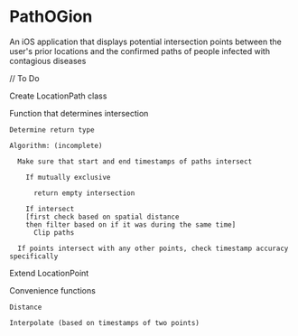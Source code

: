 # PathOGion
An iOS application that displays potential intersection points between the user's prior locations and the confirmed paths of people infected with contagious diseases

// To Do

Create LocationPath class

  Function that determines intersection
  
    Determine return type
  
    Algorithm: (incomplete)
  
      Make sure that start and end timestamps of paths intersect
  
        If mutually exclusive
  
          return empty intersection
  
        If intersect
        [first check based on spatial distance
        then filter based on if it was during the same time]
          Clip paths
  
      If points intersect with any other points, check timestamp accuracy specifically


Extend LocationPoint 
  
  Convenience functions
  
    Distance
  
    Interpolate (based on timestamps of two points)
